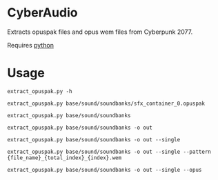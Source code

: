 # CyberAudio
Extracts opuspak files and opus wem files from Cyberpunk 2077.

Requires [python](https://www.python.org/) 

# Usage
```extract_opuspak.py -h```

```extract_opuspak.py base/sound/soundbanks/sfx_container_0.opuspak```

```extract_opuspak.py base/sound/soundbanks```

```extract_opuspak.py base/sound/soundbanks -o out```

```extract_opuspak.py base/sound/soundbanks -o out --single```

```extract_opuspak.py base/sound/soundbanks -o out --single --pattern {file_name}_{total_index}_{index}.wem```

```extract_opuspak.py base/sound/soundbanks -o out --single --opus```
